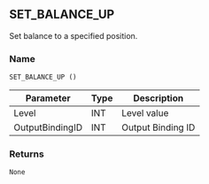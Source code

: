 ## SET\_BALANCE\_UP

Set balance to a specified position.


### Name

`SET_BALANCE_UP ()`


| Parameter       | Type | Description       |
| --------------- | ---- | ----------------- |
| Level           | INT  | Level value       |
| OutputBindingID | INT  | Output Binding ID |



### Returns

`None`
